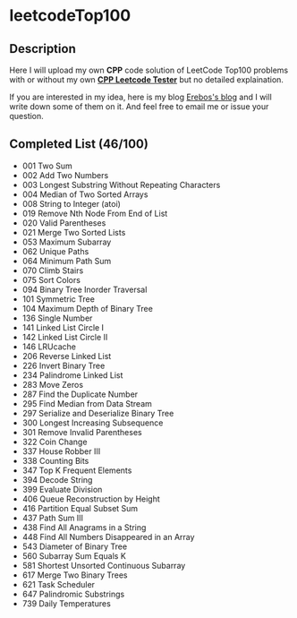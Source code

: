 # leetcodeTop100

## Description

Here I will upload my own **CPP** code solution of LeetCode Top100 problems with or without my own [**CPP Leetcode Tester**](https://github.com/18918606287/cpp_semi_auto_leedcode_tester) but no detailed explaination.

If you are interested in my idea, here is my blog [Erebos's blog](https://erebos.top) and I will write down some of them on it. And feel free to email me or issue your question.

## Completed List (46/100)

+ 001 Two Sum
+ 002 Add Two Numbers
+ 003 Longest Substring Without Repeating Characters
+ 004 Median of Two Sorted Arrays
+ 008 String to Integer (atoi)
+ 019 Remove Nth Node From End of List
+ 020 Valid Parentheses
+ 021 Merge Two Sorted Lists
+ 053 Maximum Subarray
+ 062 Unique Paths
+ 064 Minimum Path Sum
+ 070 Climb Stairs
+ 075 Sort Colors
+ 094 Binary Tree Inorder Traversal
+ 101 Symmetric Tree
+ 104 Maximum Depth of Binary Tree
+ 136 Single Number
+ 141 Linked List Circle I
+ 142 Linked List Circle II
+ 146 LRUcache
+ 206 Reverse Linked List
+ 226 Invert Binary Tree
+ 234 Palindrome Linked List
+ 283 Move Zeros
+ 287 Find the Duplicate Number
+ 295 Find Median from Data Stream
+ 297 Serialize and Deserialize Binary Tree
+ 300 Longest Increasing Subsequence
+ 301 Remove Invalid Parentheses
+ 322 Coin Change
+ 337 House Robber III
+ 338 Counting Bits
+ 347 Top K Frequent Elements
+ 394 Decode String
+ 399 Evaluate Division
+ 406 Queue Reconstruction by Height
+ 416 Partition Equal Subset Sum
+ 437 Path Sum III
+ 438 Find All Anagrams in a String
+ 448 Find All Numbers Disappeared in an Array
+ 543 Diameter of Binary Tree
+ 560 Subarray Sum Equals K
+ 581 Shortest Unsorted Continuous Subarray
+ 617 Merge Two Binary Trees
+ 621 Task Scheduler
+ 647 Palindromic Substrings
+ 739 Daily Temperatures
